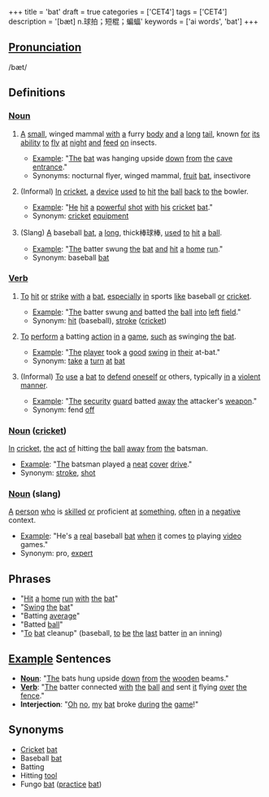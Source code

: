 +++
title = 'bat'
draft = true
categories = ['CET4']
tags = ['CET4']
description = '[bæt] n.球拍；短棍；蝙蝠'
keywords = ['ai words', 'bat']
+++

## [Pronunciation](/en/post/pronunciation/)
/bæt/

## Definitions
### [Noun](/en/post/noun/)
1. [A](/en/post/a/) [small](/en/post/small/), winged mammal [with](/en/post/with/) [a](/en/post/a/) furry [body](/en/post/body/) [and](/en/post/and/) [a](/en/post/a/) [long](/en/post/long/) [tail](/en/post/tail/), known [for](/en/post/for/) [its](/en/post/its/) [ability](/en/post/ability/) [to](/en/post/to/) [fly](/en/post/fly/) [at](/en/post/at/) [night](/en/post/night/) [and](/en/post/and/) [feed](/en/post/feed/) [on](/en/post/on/) insects.
   - [Example](/en/post/example/): "[The](/en/post/the/) [bat](/en/post/bat/) was hanging upside [down](/en/post/down/) [from](/en/post/from/) [the](/en/post/the/) [cave](/en/post/cave/) [entrance](/en/post/entrance/)."
   - Synonyms: nocturnal flyer, winged mammal, [fruit](/en/post/fruit/) [bat](/en/post/bat/), insectivore

2. (Informal) [In](/en/post/in/) [cricket](/en/post/cricket/), [a](/en/post/a/) [device](/en/post/device/) [used](/en/post/used/) [to](/en/post/to/) [hit](/en/post/hit/) [the](/en/post/the/) [ball](/en/post/ball/) [back](/en/post/back/) [to](/en/post/to/) [the](/en/post/the/) bowler.
   - [Example](/en/post/example/): "[He](/en/post/he/) [hit](/en/post/hit/) [a](/en/post/a/) [powerful](/en/post/powerful/) [shot](/en/post/shot/) [with](/en/post/with/) [his](/en/post/his/) [cricket](/en/post/cricket/) [bat](/en/post/bat/)."
   - Synonym: [cricket](/en/post/cricket/) [equipment](/en/post/equipment/)

3. (Slang) [A](/en/post/a/) baseball [bat](/en/post/bat/), [a](/en/post/a/) [long](/en/post/long/), thick棒球棒, [used](/en/post/used/) [to](/en/post/to/) [hit](/en/post/hit/) [a](/en/post/a/) [ball](/en/post/ball/).
   - [Example](/en/post/example/): "[The](/en/post/the/) batter swung [the](/en/post/the/) [bat](/en/post/bat/) [and](/en/post/and/) [hit](/en/post/hit/) [a](/en/post/a/) [home](/en/post/home/) [run](/en/post/run/)."
   - Synonym: baseball [bat](/en/post/bat/)

### [Verb](/en/post/verb/)
1. [To](/en/post/to/) [hit](/en/post/hit/) [or](/en/post/or/) [strike](/en/post/strike/) [with](/en/post/with/) [a](/en/post/a/) [bat](/en/post/bat/), [especially](/en/post/especially/) [in](/en/post/in/) sports [like](/en/post/like/) baseball [or](/en/post/or/) [cricket](/en/post/cricket/).
   - [Example](/en/post/example/): "[The](/en/post/the/) batter swung [and](/en/post/and/) batted [the](/en/post/the/) [ball](/en/post/ball/) [into](/en/post/into/) [left](/en/post/left/) [field](/en/post/field/)."
   - Synonym: [hit](/en/post/hit/) (baseball), [stroke](/en/post/stroke/) ([cricket](/en/post/cricket/))

2. [To](/en/post/to/) [perform](/en/post/perform/) [a](/en/post/a/) batting [action](/en/post/action/) [in](/en/post/in/) [a](/en/post/a/) [game](/en/post/game/), [such](/en/post/such/) [as](/en/post/as/) swinging [the](/en/post/the/) [bat](/en/post/bat/).
   - [Example](/en/post/example/): "[The](/en/post/the/) [player](/en/post/player/) took [a](/en/post/a/) [good](/en/post/good/) [swing](/en/post/swing/) [in](/en/post/in/) [their](/en/post/their/) at-bat."
   - Synonym: [take](/en/post/take/) [a](/en/post/a/) [turn](/en/post/turn/) [at](/en/post/at/) [bat](/en/post/bat/)

3. (Informal) [To](/en/post/to/) [use](/en/post/use/) [a](/en/post/a/) [bat](/en/post/bat/) [to](/en/post/to/) [defend](/en/post/defend/) [oneself](/en/post/oneself/) [or](/en/post/or/) others, typically [in](/en/post/in/) [a](/en/post/a/) [violent](/en/post/violent/) [manner](/en/post/manner/).
   - [Example](/en/post/example/): "[The](/en/post/the/) [security](/en/post/security/) [guard](/en/post/guard/) batted [away](/en/post/away/) [the](/en/post/the/) attacker's [weapon](/en/post/weapon/)."
   - Synonym: fend [off](/en/post/off/)

### [Noun](/en/post/noun/) ([cricket](/en/post/cricket/))
[In](/en/post/in/) [cricket](/en/post/cricket/), [the](/en/post/the/) [act](/en/post/act/) [of](/en/post/of/) hitting [the](/en/post/the/) [ball](/en/post/ball/) [away](/en/post/away/) [from](/en/post/from/) [the](/en/post/the/) batsman.
   - [Example](/en/post/example/): "[The](/en/post/the/) batsman played [a](/en/post/a/) [neat](/en/post/neat/) [cover](/en/post/cover/) [drive](/en/post/drive/)."
   - Synonym: [stroke](/en/post/stroke/), [shot](/en/post/shot/)

### [Noun](/en/post/noun/) (slang)
[A](/en/post/a/) [person](/en/post/person/) [who](/en/post/who/) is [skilled](/en/post/skilled/) [or](/en/post/or/) proficient [at](/en/post/at/) [something](/en/post/something/), [often](/en/post/often/) [in](/en/post/in/) [a](/en/post/a/) [negative](/en/post/negative/) context.
   - [Example](/en/post/example/): "He's [a](/en/post/a/) [real](/en/post/real/) baseball [bat](/en/post/bat/) [when](/en/post/when/) [it](/en/post/it/) comes [to](/en/post/to/) playing [video](/en/post/video/) games."
   - Synonym: pro, [expert](/en/post/expert/)

## Phrases
- "[Hit](/en/post/hit/) [a](/en/post/a/) [home](/en/post/home/) [run](/en/post/run/) [with](/en/post/with/) [the](/en/post/the/) [bat](/en/post/bat/)"
- "[Swing](/en/post/swing/) [the](/en/post/the/) [bat](/en/post/bat/)"
- "Batting [average](/en/post/average/)"
- "Batted [ball](/en/post/ball/)"
- "[To](/en/post/to/) [bat](/en/post/bat/) cleanup" (baseball, [to](/en/post/to/) [be](/en/post/be/) [the](/en/post/the/) [last](/en/post/last/) batter [in](/en/post/in/) an inning)

## [Example](/en/post/example/) Sentences
- **[Noun](/en/post/noun/)**: "[The](/en/post/the/) bats hung upside [down](/en/post/down/) [from](/en/post/from/) [the](/en/post/the/) [wooden](/en/post/wooden/) beams."
- **[Verb](/en/post/verb/)**: "[The](/en/post/the/) batter connected [with](/en/post/with/) [the](/en/post/the/) [ball](/en/post/ball/) [and](/en/post/and/) sent [it](/en/post/it/) flying [over](/en/post/over/) [the](/en/post/the/) [fence](/en/post/fence/)."
- **Interjection**: "[Oh](/en/post/oh/) [no](/en/post/no/), [my](/en/post/my/) [bat](/en/post/bat/) broke [during](/en/post/during/) [the](/en/post/the/) [game](/en/post/game/)!"

## Synonyms
- [Cricket](/en/post/cricket/) [bat](/en/post/bat/)
- Baseball [bat](/en/post/bat/)
- Batting
- Hitting [tool](/en/post/tool/)
- Fungo [bat](/en/post/bat/) ([practice](/en/post/practice/) [bat](/en/post/bat/))
